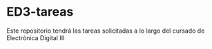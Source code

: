 # ED3-tareas
Este repositorio tendrá las tareas solicitadas a lo largo del cursado de Electrónica Digital III
